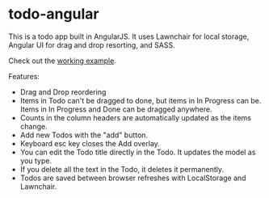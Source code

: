 todo-angular
============

This is a todo app built in AngularJS. It uses Lawnchair for local storage, Angular UI for drag and drop resorting, and SASS.

Check out the [working example](http://lab-todo.friendlyweekdaycrowd.com/ "A working example of a todo app").

Features:
* Drag and Drop reordering
* Items in Todo can't be dragged to done, but items in In Progress can be. Items in In Progress and Done can be dragged anywhere.
* Counts in the column headers are automatically updated as the items change.
* Add new Todos with the "add" button.
* Keyboard esc key closes the Add overlay.
* You can edit the Todo title directly in the Todo. It updates the model as you type.
* If you delete all the text in the Todo, it deletes it permanently.
* Todos are saved between browser refreshes with LocalStorage and Lawnchair.